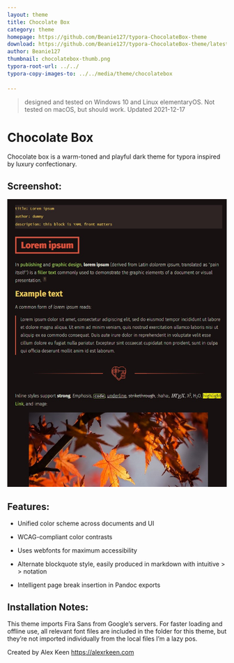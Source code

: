 ```yaml
---
layout: theme
title: Chocolate Box
category: theme
homepage: https://github.com/Beanie127/typora-ChocolateBox-theme
download: https://github.com/Beanie127/typora-ChocolateBox-theme/latest/
author: Beanie127
thumbnail: chocolatebox-thumb.png
typora-root-url: ../../
typora-copy-images-to: ../../media/theme/chocolatebox

---
```


> designed and tested on Windows 10 and Linux elementaryOS. Not tested on macOS, but should work.
> Updated 2021-12-17

# Chocolate Box

Chocolate box is a warm-toned and playful dark theme for typora inspired by luxury confectionary.

## Screenshot:

![chocolate-box-demo1](/media/theme/chocolatebox/chocolate-box-demo1.jpg)

## Features:

- Unified color scheme across documents and UI
- WCAG-compliant color contrasts
- Uses webfonts for maximum accessibility

- Alternate blockquote style, easily produced in markdown with intuitive > > notation

- Intelligent page break insertion in Pandoc exports

## Installation Notes:

This theme imports Fira Sans from Google’s servers. For faster loading and offline use, all relevant font files are included in the folder for this theme, but they’re not imported individually from the local files I’m a lazy pos.

Created by Alex Keen https://alexrkeen.com
